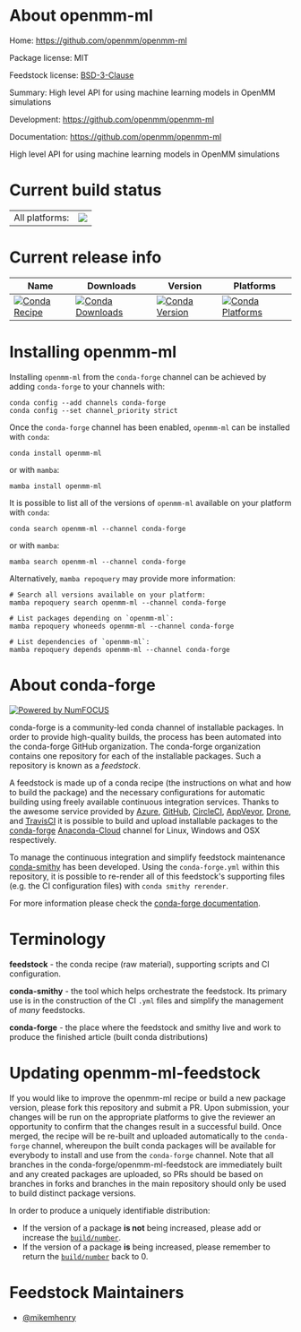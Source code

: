 About openmm-ml
===============

Home: https://github.com/openmm/openmm-ml

Package license: MIT

Feedstock license: [BSD-3-Clause](https://github.com/conda-forge/openmm-ml-feedstock/blob/main/LICENSE.txt)

Summary: High level API for using machine learning models in OpenMM simulations

Development: https://github.com/openmm/openmm-ml

Documentation: https://github.com/openmm/openmm-ml

High level API for using machine learning models in OpenMM simulations


Current build status
====================


<table><tr><td>All platforms:</td>
    <td>
      <a href="https://dev.azure.com/conda-forge/feedstock-builds/_build/latest?definitionId=17060&branchName=main">
        <img src="https://dev.azure.com/conda-forge/feedstock-builds/_apis/build/status/openmm-ml-feedstock?branchName=main">
      </a>
    </td>
  </tr>
</table>

Current release info
====================

| Name | Downloads | Version | Platforms |
| --- | --- | --- | --- |
| [![Conda Recipe](https://img.shields.io/badge/recipe-openmm--ml-green.svg)](https://anaconda.org/conda-forge/openmm-ml) | [![Conda Downloads](https://img.shields.io/conda/dn/conda-forge/openmm-ml.svg)](https://anaconda.org/conda-forge/openmm-ml) | [![Conda Version](https://img.shields.io/conda/vn/conda-forge/openmm-ml.svg)](https://anaconda.org/conda-forge/openmm-ml) | [![Conda Platforms](https://img.shields.io/conda/pn/conda-forge/openmm-ml.svg)](https://anaconda.org/conda-forge/openmm-ml) |

Installing openmm-ml
====================

Installing `openmm-ml` from the `conda-forge` channel can be achieved by adding `conda-forge` to your channels with:

```
conda config --add channels conda-forge
conda config --set channel_priority strict
```

Once the `conda-forge` channel has been enabled, `openmm-ml` can be installed with `conda`:

```
conda install openmm-ml
```

or with `mamba`:

```
mamba install openmm-ml
```

It is possible to list all of the versions of `openmm-ml` available on your platform with `conda`:

```
conda search openmm-ml --channel conda-forge
```

or with `mamba`:

```
mamba search openmm-ml --channel conda-forge
```

Alternatively, `mamba repoquery` may provide more information:

```
# Search all versions available on your platform:
mamba repoquery search openmm-ml --channel conda-forge

# List packages depending on `openmm-ml`:
mamba repoquery whoneeds openmm-ml --channel conda-forge

# List dependencies of `openmm-ml`:
mamba repoquery depends openmm-ml --channel conda-forge
```


About conda-forge
=================

[![Powered by
NumFOCUS](https://img.shields.io/badge/powered%20by-NumFOCUS-orange.svg?style=flat&colorA=E1523D&colorB=007D8A)](https://numfocus.org)

conda-forge is a community-led conda channel of installable packages.
In order to provide high-quality builds, the process has been automated into the
conda-forge GitHub organization. The conda-forge organization contains one repository
for each of the installable packages. Such a repository is known as a *feedstock*.

A feedstock is made up of a conda recipe (the instructions on what and how to build
the package) and the necessary configurations for automatic building using freely
available continuous integration services. Thanks to the awesome service provided by
[Azure](https://azure.microsoft.com/en-us/services/devops/), [GitHub](https://github.com/),
[CircleCI](https://circleci.com/), [AppVeyor](https://www.appveyor.com/),
[Drone](https://cloud.drone.io/welcome), and [TravisCI](https://travis-ci.com/)
it is possible to build and upload installable packages to the
[conda-forge](https://anaconda.org/conda-forge) [Anaconda-Cloud](https://anaconda.org/)
channel for Linux, Windows and OSX respectively.

To manage the continuous integration and simplify feedstock maintenance
[conda-smithy](https://github.com/conda-forge/conda-smithy) has been developed.
Using the ``conda-forge.yml`` within this repository, it is possible to re-render all of
this feedstock's supporting files (e.g. the CI configuration files) with ``conda smithy rerender``.

For more information please check the [conda-forge documentation](https://conda-forge.org/docs/).

Terminology
===========

**feedstock** - the conda recipe (raw material), supporting scripts and CI configuration.

**conda-smithy** - the tool which helps orchestrate the feedstock.
                   Its primary use is in the construction of the CI ``.yml`` files
                   and simplify the management of *many* feedstocks.

**conda-forge** - the place where the feedstock and smithy live and work to
                  produce the finished article (built conda distributions)


Updating openmm-ml-feedstock
============================

If you would like to improve the openmm-ml recipe or build a new
package version, please fork this repository and submit a PR. Upon submission,
your changes will be run on the appropriate platforms to give the reviewer an
opportunity to confirm that the changes result in a successful build. Once
merged, the recipe will be re-built and uploaded automatically to the
`conda-forge` channel, whereupon the built conda packages will be available for
everybody to install and use from the `conda-forge` channel.
Note that all branches in the conda-forge/openmm-ml-feedstock are
immediately built and any created packages are uploaded, so PRs should be based
on branches in forks and branches in the main repository should only be used to
build distinct package versions.

In order to produce a uniquely identifiable distribution:
 * If the version of a package **is not** being increased, please add or increase
   the [``build/number``](https://docs.conda.io/projects/conda-build/en/latest/resources/define-metadata.html#build-number-and-string).
 * If the version of a package **is** being increased, please remember to return
   the [``build/number``](https://docs.conda.io/projects/conda-build/en/latest/resources/define-metadata.html#build-number-and-string)
   back to 0.

Feedstock Maintainers
=====================

* [@mikemhenry](https://github.com/mikemhenry/)


